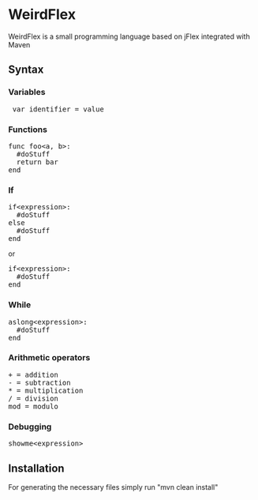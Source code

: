 # WeirdFlex
WeirdFlex is a small programming language based on jFlex integrated with Maven

## Syntax

### Variables
<pre> var identifier = value</pre>

### Functions
<pre>func foo&#60;a, b&#62;:
  #doStuff
  return bar
end</pre>

### If
<pre>if&#60;expression&#62;:
  #doStuff
else
  #doStuff
end</pre>

or

<pre>if&#60;expression&#62;:
  #doStuff
end</pre>

### While
<pre>aslong&#60;expression&#62;:
  #doStuff
end</pre>

### Arithmetic operators
<pre>
+ = addition
- = subtraction
* = multiplication
/ = division
mod = modulo
</pre>

### Debugging
<pre>
showme&#60;expression&#62;
</pre>


## Installation
For generating the necessary files simply run "mvn clean install"
